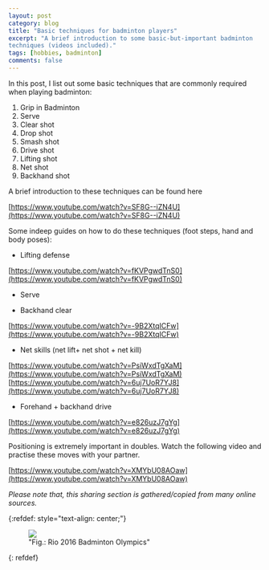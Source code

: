 ```yaml
---
layout: post
category: blog
title: "Basic techniques for badminton players"
excerpt: "A brief introduction to some basic-but-important badminton
techniques (videos included)."
tags: [hobbies, badminton]
comments: false
---
```


In this post, I list out  some basic techniques that are commonly required
when playing badminton:

1. Grip in Badminton
2. Serve 
3. Clear shot
4. Drop shot
5. Smash shot
6. Drive shot
7. Lifting shot
8. Net shot
9. Backhand shot

A brief introduction to these techniques can be found here

[https://www.youtube.com/watch?v=SF8G--iZN4U](https://www.youtube.com/watch?v=SF8G--iZN4U)

Some indeep guides on how to do these techniques (foot steps, hand and body
poses):

- Lifting defense

[https://www.youtube.com/watch?v=fKVPgwdTnS0](https://www.youtube.com/watch?v=fKVPgwdTnS0)

- Serve

- Backhand clear

[https://www.youtube.com/watch?v=-9B2XtqICFw](https://www.youtube.com/watch?v=-9B2XtqICFw)

- Net skills (net lift+ net shot + net
kill) 

[https://www.youtube.com/watch?v=PsiWxdTgXaM](https://www.youtube.com/watch?v=PsiWxdTgXaM)
[https://www.youtube.com/watch?v=6uj7UoR7YJ8](https://www.youtube.com/watch?v=6uj7UoR7YJ8)

- Forehand + backhand drive

[https://www.youtube.com/watch?v=e826uzJ7gYg](https://www.youtube.com/watch?v=e826uzJ7gYg)

Positioning is extremely important in doubles. Watch the following
video and practise these moves with your partner.

[https://www.youtube.com/watch?v=XMYbU08AOaw](https://www.youtube.com/watch?v=XMYbU08AOaw)

*Please note that, this sharing section is gathered/copied from many online sources.*

{:refdef: style="text-align: center;"}
<figure>
  <img src="{{ site.url }}/images/olympicicon.png">
  <figcaption>"Fig.: Rio 2016 Badminton Olympics"</figcaption>
  </figure>
{: refdef}
